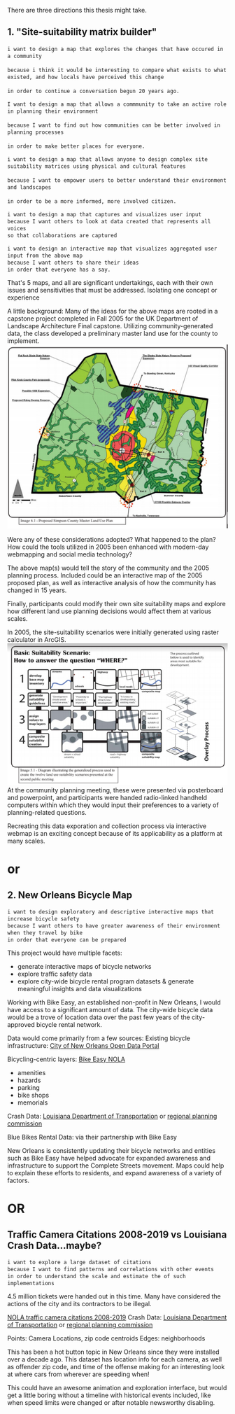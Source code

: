 
There are three directions this thesis might take. 

## 1. "Site-suitability matrix builder"

```
i want to design a map that explores the changes that have occured in a community

because i think it would be interesting to compare what exists to what existed, and how locals have perceived this change

in order to continue a conversation begun 20 years ago. 
```
```
I want to design a map that allows a commmunity to take an active role in planning their environment 

because I want to find out how communities can be better involved in planning processes

in order to make better places for everyone.
```
```
i want to design a map that allows anyone to design complex site suitability matrices using physical and cultural features 

because I want to empower users to better understand their environment and landscapes 

in order to be a more informed, more involved citizen.   
```

```
i want to design a map that captures and visualizes user input
because I want others to look at data created that represents all voices
so that collaborations are captured
```

```
i want to design an interactive map that visualizes aggregated user input from the above map 
because I want others to share their ideas
in order that everyone has a say.
```

That's 5 maps, and all are significant undertakings, each with their own issues and sensitivities that must be addressed. Isolating one concept or experience

A little background: Many of the ideas for the above maps are rooted in a capstone project completed in Fall 2005 for the UK Department of Landscape Architecture Final capstone.  Utilizing community-generated data, the class developed a preliminary master land use for the county to implement. ![preliminary master plan](/images/gbd3.png "prelim plan")  

Were any of these considerations adopted?  What happened to the plan?  How could the tools utilized in 2005 been enhanced with modern-day webmapping and social media technology?

The above map(s) would tell the story of the community and the 2005 planning process.  Included could be an interactive map of the 2005 proposed plan, as well as interactive analysis of how the community has changed in 15 years. 

Finally, participants could modify their own site suitability maps and explore how different land use planning decisions would affect them at various scales.

In 2005, the site-suitability scenarios were initially generated using raster calculator in ArcGIS.![alt text](/images/gbd2.png "suitability scenario builder") At the community planning meeting, these were presented via posterboard and powerpoint, and participants were handed radio-linked handheld computers within which they would input their preferences to a variety of planning-related questions.  

Recreating this data exporation and collection process via interactive webmap is an exciting concept because of its applicability as a platform at many scales.   

# or

## 2. New Orleans Bicycle Map
```
i want to design exploratory and descriptive interactive maps that increase bicycle safety
because I want others to have greater awareness of their environment when they travel by bike
in order that everyone can be prepared
```


This project would have multiple facets: 
- generate interactive maps of bicycle networks
- explore traffic safety data
- explore city-wide bicycle rental program datasets & generate meaningful insights and data visualizations

Working with Bike Easy, an established non-profit in New Orleans, I would have access to a significant amount of data.  The city-wide bicycle data would be a trove of location data over the past few years of the city-approved bicycle rental network. 

Data would come primarily from a few sources: 
Existing bicycle infrastructure: [City of New Orleans Open Data Portal](https://data.nola.gov/Transportation-and-Infrastructure/Bike-Lanes/8npz-j6vy)

Bicycling-centric layers: [Bike Easy NOLA](http://bikeeasy.org/)
- amenities
- hazards
- parking
- bike shops
- memorials

Crash Data: [Louisiana Department of Transportation](ladot.gov)
or
[regional planning commission](norpc.org)

Blue Bikes Rental Data: via their partnership with Bike Easy

New Orleans is consistently updating their bicycle networks and entities such as Bike Easy have helped advocate for expanded awareness and infrastructure to support the Complete Streets movement. Maps could help to explain these efforts to residents, and expand awareness of a variety of factors.  


# OR

## Traffic Camera Citations 2008-2019 vs Louisiana Crash Data...maybe?

```
i want to explore a large dataset of citations
because I want to find patterns and correlations with other events
in order to understand the scale and estimate the of such implementations
```

4.5 million tickets were handed out in this time. Many have considered the actions of the city and its contractors to be illegal.  

[NOLA traffic camera citations 2008-2019](https://data.nola.gov/Public-Safety-and-Preparedness/Traffic-Camera-Citations/va3u-jspg)
Crash Data: [Louisiana Department of Transportation](ladot.gov)
or
[regional planning commission](norpc.org)

Points: 
Camera Locations, zip code centroids
Edges:
neighborhoods

This has been a hot button topic in New Orleans since they were installed over a decade ago.  This dataset has location info for each camera, as well as offender zip code, and time of the offense making for an interesting look at where cars from wherever are speeding when!

This could have an awesome animation and exploration interface, but would get a little boring without a timeline with historical events included, like when speed limits were changed or after notable newsworthy disabling.    













